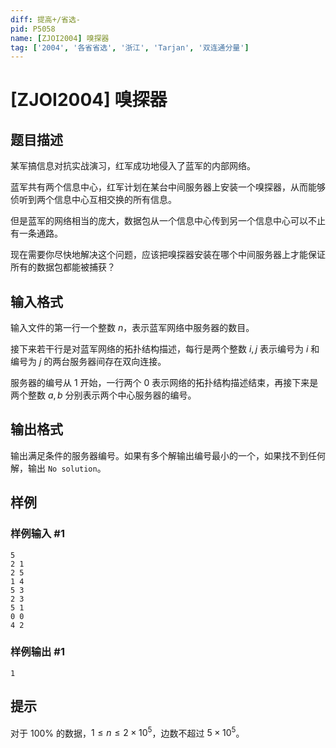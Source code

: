```yaml
---
diff: 提高+/省选-
pid: P5058
name: [ZJOI2004] 嗅探器
tag: ['2004', '各省省选', '浙江', 'Tarjan', '双连通分量']
---
```

# [ZJOI2004] 嗅探器
## 题目描述

某军搞信息对抗实战演习，红军成功地侵入了蓝军的内部网络。

蓝军共有两个信息中心，红军计划在某台中间服务器上安装一个嗅探器，从而能够侦听到两个信息中心互相交换的所有信息。

但是蓝军的网络相当的庞大，数据包从一个信息中心传到另一个信息中心可以不止有一条通路。

现在需要你尽快地解决这个问题，应该把嗅探器安装在哪个中间服务器上才能保证所有的数据包都能被捕获？
## 输入格式

输入文件的第一行一个整数 $n$，表示蓝军网络中服务器的数目。

接下来若干行是对蓝军网络的拓扑结构描述，每行是两个整数 $i,j$ 表示编号为 $i$ 和编号为 $j$ 的两台服务器间存在双向连接。

服务器的编号从 $1$ 开始，一行两个 $0$ 表示网络的拓扑结构描述结束，再接下来是两个整数 $a,b$ 分别表示两个中心服务器的编号。
## 输出格式

输出满足条件的服务器编号。如果有多个解输出编号最小的一个，如果找不到任何解，输出 `No solution`。
## 样例

### 样例输入 #1
```
5
2 1
2 5
1 4
5 3
2 3
5 1
0 0
4 2
```
### 样例输出 #1
```
1
```
## 提示

对于 $100\%$ 的数据，$1\le n\le 2 \times 10^5$，边数不超过 $5 \times 10^5$。
